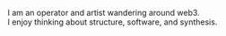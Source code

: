 I am an operator and artist wandering around web3. 
<br> 
I enjoy thinking about structure, software, and synthesis. 
<br> 







